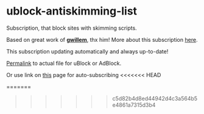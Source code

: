 # ublock-antiskimming-list
Subscription, that block sites with skimming scripts.

Based on great work of **[gwillem](https://github.com/gwillem)**, thx him! More about this subscription [here](https://gwillem.gitlab.io/2016/10/11/5900-online-stores-found-skimming/).

This subscription updating automatically and always up-to-date!

[Permalink](https://raw.githubusercontent.com/byaka/ublock-antiskimming-list/master/build/data.txt) to actual file for uBlock or AdBlock.

Or use link on [this](https://byaka.github.io/ublock-antiskimming-list/) page for auto-subscribing
<<<<<<< HEAD

=======
>>>>>>> c5d82b4d8ed44942d4c3a564b5e4861a7315d3b4


